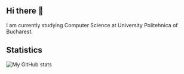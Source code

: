 ## Hi there 👋

I am currently studying Computer Science at University Politehnica of Bucharest.

<!--
## Languages I enjoy working with

![Languages I enjoy working with](https://github-readme-stats.vercel-sigma-five.app/api/top-langs/?username=calex257&langs_count=6&theme=onedark&hide_border=true&hide_title=true&custom_title=Languages%20I%20enjoy%20working%20with) -->

## Statistics

![My GitHub stats](https://github-readme-stats.vercel.app/api?username=calex257&show_icons=true&theme=onedark&show_icons=true&hide_border=true&hide_title=true&custom_title=My%20Github%20stats)

<!--
**calex257/calex257** is a ✨ _special_ ✨ repository because its `README.md` (this file) appears on your GitHub profile.

Here are some ideas to get you started:

- 🔭 I’m currently working on ...
- 🌱 I’m currently learning ...
- 👯 I’m looking to collaborate on ...
- 🤔 I’m looking for help with ...
- 💬 Ask me about ...
- 📫 How to reach me: ...
- 😄 Pronouns: ...
- ⚡ Fun fact: ...
-->
